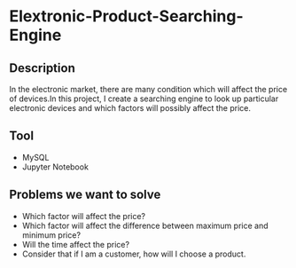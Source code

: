 # Elextronic-Product-Searching-Engine
## Description 
In the electronic market, there are many condition which will affect the price of devices.In this project, I create a searching engine to look up particular electronic devices and which factors will possibly affect the price.
## Tool
* MySQL
* Jupyter Notebook
## Problems we want to solve
* Which factor will affect the price?
* Which factor will affect the difference between maximum price and minimum price?
* Will the time affect the price?
* Consider that if I am a customer, how will I choose a product.


